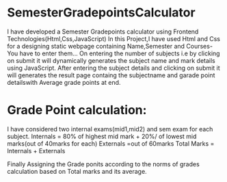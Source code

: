 # SemesterGradepointsCalculator

I have developed a Semester Gradepoints calculator using Frontend Technologies(Html,Css,JavaScript)
In this Project,I have used Html and Css for a designing  static webpage containing Name,Semester and Courses-You have to enter them...
On entering the number of subjects i.e by clicking on submit it will dynamically generates the subject name and mark details using JavaScript.
After entering the subject details and clicking on submit it will generates the result page containg the subjectname and garade point detailswith Average grade points at end.

# Grade Point calculation:
I have considered two internal exams(mid1,mid2) and sem exam for each subject.
Internals = 80% of highest mid mark + 20%/ of lowest mid marks(out of 40marks for each)
Externals =out of 60marks
Total Marks = Internals + Externals

Finally Assigning the Grade ponits according to the norms of grades calculation based on Total marks and its average.

